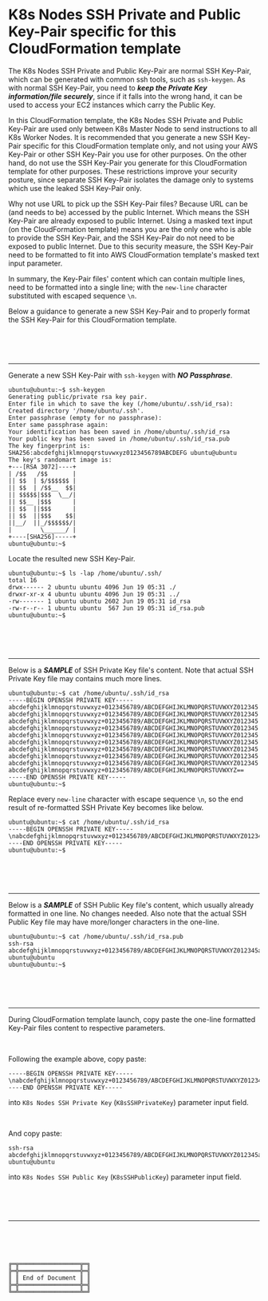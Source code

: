 # K8s Nodes SSH Private and Public Key-Pair specific for this CloudFormation template

The K8s Nodes SSH Private and Public Key-Pair are normal SSH Key-Pair, which can be generated with common ssh tools, such as `ssh-keygen`.
As with normal SSH Key-Pair, you need to ***keep the Private Key information/file securely***, since if it falls into the wrong hand, it can be used to access your EC2 instances which carry the Public Key.

In this CloudFormation template, the K8s Nodes SSH Private and Public Key-Pair are used only between K8s Master Node to send instructions to all K8s Worker Nodes.
It is recommended that you generate a new SSH Key-Pair specific for this CloudFormation template only, and not using your AWS Key-Pair or other SSH Key-Pair you use for other purposes.
On the other hand, do not use the SSH Key-Pair you generate for this CloudFormation template for other purposes.
These restrictions improve your security posture, since separate SSH Key-Pair isolates the damage only to systems which use the leaked SSH Key-Pair only.

Why not use URL to pick up the SSH Key-Pair files? Because URL can be (and needs to be) accessed by the public Internet. Which means the SSH Key-Pair are already exposed to public Internet.
Using a masked text input (on the CloudFormation template) means you are the only one who is able to provide the SSH Key-Pair, and the SSH Key-Pair do not need to be exposed to public Internet.
Due to this security measure, the SSH Key-Pair need to be formatted to fit into AWS CloudFormation template's masked text input parameter.

In summary, the Key-Pair files' content which can contain multiple lines, need to be formatted into a single line; with the `new-line` character substituted with escaped sequence `\n`.

Below a guidance to generate a new SSH Key-Pair and to properly format the SSH Key-Pair for this CloudFormation template.



<br><br><br>
***

Generate a new SSH Key-Pair with `ssh-keygen` with ***NO Passphrase***.

```
ubuntu@ubuntu:~$ ssh-keygen
Generating public/private rsa key pair.
Enter file in which to save the key (/home/ubuntu/.ssh/id_rsa):
Created directory '/home/ubuntu/.ssh'.
Enter passphrase (empty for no passphrase):
Enter same passphrase again:
Your identification has been saved in /home/ubuntu/.ssh/id_rsa
Your public key has been saved in /home/ubuntu/.ssh/id_rsa.pub
The key fingerprint is:
SHA256:abcdefghijklmnopqrstuvwxyz0123456789ABCDEFG ubuntu@ubuntu
The key's randomart image is:
+---[RSA 3072]----+
| /$$   /$$       |
|| $$  | $/$$$$$$ |
|| $$  | /$$__  $$|
|| $$$$$|$$$  \__/|
|| $$__ |$$$      |
|| $$  ||$$$      |
|| $$  ||$$$    $$|
||__/  ||_/$$$$$$/|
|        \______/ |
+----[SHA256]-----+
ubuntu@ubuntu:~$
```

Locate the resulted new SSH Key-Pair.

```
ubuntu@ubuntu:~$ ls -lap /home/ubuntu/.ssh/
total 16
drwx------ 2 ubuntu ubuntu 4096 Jun 19 05:31 ./
drwxr-xr-x 4 ubuntu ubuntu 4096 Jun 19 05:31 ../
-rw------- 1 ubuntu ubuntu 2602 Jun 19 05:31 id_rsa
-rw-r--r-- 1 ubuntu ubuntu  567 Jun 19 05:31 id_rsa.pub
ubuntu@ubuntu:~$
```



<br><br><br>
***

Below is a ***SAMPLE*** of SSH Private Key file's content. Note that actual SSH Private Key file may contains much more lines.

```
ubuntu@ubuntu:~$ cat /home/ubuntu/.ssh/id_rsa
-----BEGIN OPENSSH PRIVATE KEY-----
abcdefghijklmnopqrstuvwxyz+0123456789/ABCDEFGHIJKLMNOPQRSTUVWXYZ012345
abcdefghijklmnopqrstuvwxyz+0123456789/ABCDEFGHIJKLMNOPQRSTUVWXYZ012345
abcdefghijklmnopqrstuvwxyz+0123456789/ABCDEFGHIJKLMNOPQRSTUVWXYZ012345
abcdefghijklmnopqrstuvwxyz+0123456789/ABCDEFGHIJKLMNOPQRSTUVWXYZ012345
abcdefghijklmnopqrstuvwxyz+0123456789/ABCDEFGHIJKLMNOPQRSTUVWXYZ012345
abcdefghijklmnopqrstuvwxyz+0123456789/ABCDEFGHIJKLMNOPQRSTUVWXYZ012345
abcdefghijklmnopqrstuvwxyz+0123456789/ABCDEFGHIJKLMNOPQRSTUVWXYZ012345
abcdefghijklmnopqrstuvwxyz+0123456789/ABCDEFGHIJKLMNOPQRSTUVWXYZ012345
abcdefghijklmnopqrstuvwxyz+0123456789/ABCDEFGHIJKLMNOPQRSTUVWXYZ012345
abcdefghijklmnopqrstuvwxyz+0123456789/ABCDEFGHIJKLMNOPQRSTUVWXYZ==
-----END OPENSSH PRIVATE KEY-----
ubuntu@ubuntu:~$
```

Replace every `new-line` character with escape sequence `\n`, so the end result of re-formatted SSH Private Key becomes like below.

```
ubuntu@ubuntu:~$ cat /home/ubuntu/.ssh/id_rsa
-----BEGIN OPENSSH PRIVATE KEY-----\nabcdefghijklmnopqrstuvwxyz+0123456789/ABCDEFGHIJKLMNOPQRSTUVWXYZ012345\nabcdefghijklmnopqrstuvwxyz+0123456789/ABCDEFGHIJKLMNOPQRSTUVWXYZ012345\nabcdefghijklmnopqrstuvwxyz+0123456789/ABCDEFGHIJKLMNOPQRSTUVWXYZ012345\nabcdefghijklmnopqrstuvwxyz+0123456789/ABCDEFGHIJKLMNOPQRSTUVWXYZ012345\nabcdefghijklmnopqrstuvwxyz+0123456789/ABCDEFGHIJKLMNOPQRSTUVWXYZ012345\nabcdefghijklmnopqrstuvwxyz+0123456789/ABCDEFGHIJKLMNOPQRSTUVWXYZ012345\nabcdefghijklmnopqrstuvwxyz+0123456789/ABCDEFGHIJKLMNOPQRSTUVWXYZ012345\nabcdefghijklmnopqrstuvwxyz+0123456789/ABCDEFGHIJKLMNOPQRSTUVWXYZ012345\nabcdefghijklmnopqrstuvwxyz+0123456789/ABCDEFGHIJKLMNOPQRSTUVWXYZ012345\nabcdefghijklmnopqrstuvwxyz+0123456789/ABCDEFGHIJKLMNOPQRSTUVWXYZ==\n-----END OPENSSH PRIVATE KEY-----
ubuntu@ubuntu:~$
```



<br><br><br>
***

Below is a ***SAMPLE*** of SSH Public Key file's content, which usually already formatted in one line. No changes needed. Also note that the actual SSH Public Key file may have more/longer characters in the one-line.

```
ubuntu@ubuntu:~$ cat /home/ubuntu/.ssh/id_rsa.pub
ssh-rsa abcdefghijklmnopqrstuvwxyz+0123456789/ABCDEFGHIJKLMNOPQRSTUVWXYZ012345abcdefghijklmnopqrstuvwxyz+0123456789/ABCDEFGHIJKLMNOPQRSTUVWXYZ012345abcdefghijklmnopqrstuvwxyz+0123456789/ABCDEFGHIJKLMNOPQRSTUVWXYZ== ubuntu@ubuntu
ubuntu@ubuntu:~$
```



<br><br><br>
***

During CloudFormation template launch, copy paste the one-line formatted Key-Pair files content to respective parameters.

<br>

Following the example above, copy paste:
```
-----BEGIN OPENSSH PRIVATE KEY-----\nabcdefghijklmnopqrstuvwxyz+0123456789/ABCDEFGHIJKLMNOPQRSTUVWXYZ012345\nabcdefghijklmnopqrstuvwxyz+0123456789/ABCDEFGHIJKLMNOPQRSTUVWXYZ012345\nabcdefghijklmnopqrstuvwxyz+0123456789/ABCDEFGHIJKLMNOPQRSTUVWXYZ012345\nabcdefghijklmnopqrstuvwxyz+0123456789/ABCDEFGHIJKLMNOPQRSTUVWXYZ012345\nabcdefghijklmnopqrstuvwxyz+0123456789/ABCDEFGHIJKLMNOPQRSTUVWXYZ012345\nabcdefghijklmnopqrstuvwxyz+0123456789/ABCDEFGHIJKLMNOPQRSTUVWXYZ012345\nabcdefghijklmnopqrstuvwxyz+0123456789/ABCDEFGHIJKLMNOPQRSTUVWXYZ012345\nabcdefghijklmnopqrstuvwxyz+0123456789/ABCDEFGHIJKLMNOPQRSTUVWXYZ012345\nabcdefghijklmnopqrstuvwxyz+0123456789/ABCDEFGHIJKLMNOPQRSTUVWXYZ012345\nabcdefghijklmnopqrstuvwxyz+0123456789/ABCDEFGHIJKLMNOPQRSTUVWXYZ==\n-----END OPENSSH PRIVATE KEY-----
```
into `K8s Nodes SSH Private Key` (`K8sSSHPrivateKey`) parameter input field.

<br>

And copy paste:
```
ssh-rsa abcdefghijklmnopqrstuvwxyz+0123456789/ABCDEFGHIJKLMNOPQRSTUVWXYZ012345abcdefghijklmnopqrstuvwxyz+0123456789/ABCDEFGHIJKLMNOPQRSTUVWXYZ012345abcdefghijklmnopqrstuvwxyz+0123456789/ABCDEFGHIJKLMNOPQRSTUVWXYZ== ubuntu@ubuntu
```
into `K8s Nodes SSH Public Key` (`K8sSSHPublicKey`) parameter input field.



<br><br><br>
***

<br><br><br>
```
╔═╦═════════════════╦═╗
╠═╬═════════════════╬═╣
║ ║ End of Document ║ ║
╠═╬═════════════════╬═╣
╚═╩═════════════════╩═╝
```
<br><br><br>


